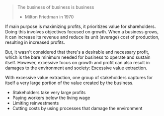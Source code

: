 > The business of business is business
> - Milton Friedman in 1970

If main purpose is maximizing profits, it prioritizes value for shareholders. Doing this involves objectives focused on growth. When a business grows, it can increase its revenue and reduce its unit (average) cost of production, resulting in increased profits. 

But, it wasn't considered that there's a desirable and necessary profit, which is the bare minimum needed for business to operate and sustain itself. However, excessive focus on growth and profit can also result in damages to the environment and society: Excessive value extraction.

With excessive value extraction, one group of stakeholders captures for itself a very large portion of the value created by the business.
- Stakeholders take very large profits
- Paying workers below the living wage
- Limiting reinvestments
- Cutting costs by using processes that damage the environment